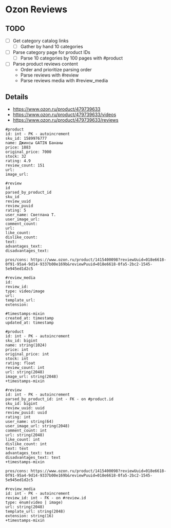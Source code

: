 # Ozon Reviews

## TODO

- [ ] Get category catalog links
    - [ ] Gather by hand 10 categories
- [ ] Parse category page for product IDs
    - [ ] Parse 10 categories by 100 pages with #product
- [ ] Parse product reviews content
    - Order and prioritize parsing order
    - Parse reviews with #review
    - Parse reviews media with #review_media

## Details

- https://www.ozon.ru/product/479739633
- https://www.ozon.ru/product/479739633/videos
- https://www.ozon.ru/product/479739633/reviews

```
#product
id: int - PK - autoincrement
sku_id: 1589976777
name: Джинсы GATIN Бананы
price: 1883
original_price: 7000
stock: 32
rating: 4.9
review_count: 151
url:
image_url:

#review
id
parsed_by_product_id
sku_id
review_uuid
review_puuid
rating: 5
user_name: Светлана Т.
user_image_url:
comment_count:
url:
like_count:
dislike_count:
text:
advantages_text:
disadvantages_text:

pros/cons: https://www.ozon.ru/product/1415400098?reviewUuid=018e6618-0f91-95a4-9d14-9337b00e169b&reviewPuuid=018e6618-0fa5-2bc2-1545-5e945ed1d2c5

#review_media
id:
review_id:
type: video/image
url:
template_url:
extension:

#timestamps-mixin
created_at: timestamp
updated_at: timestamp

#product
id: int - PK - autoincrement
sku_id: bigint
name: string(1024)
price: int
original_price: int
stock: int
rating: float
review_count: int
url: string(2048)
image_url: string(2048)
+timestamps-mixin

#review
id: int - PK - autoincrement
parsed_by_product_id: int - FK - on #product.id 
sku_id: bigint
review_uuid: uuid
review_puuid: uuid
rating: int
user_name: string(64)
user_image_url: string(2048)
comment_count: int
url: string(2048)
like_count: int
dislike_count: int
text: text
advantages_text: text
disadvantages_text: text
+timestamps-mixin

pros/cons: https://www.ozon.ru/product/1415400098?reviewUuid=018e6618-0f91-95a4-9d14-9337b00e169b&reviewPuuid=018e6618-0fa5-2bc2-1545-5e945ed1d2c5

#review_media
id: int - PK - autoincrement
review_id: int - FK - on #review.id 
type: enum(video | image)
url: string(2048)
template_url: string(2048)
extension: string(16)
+timestamps-mixin
```